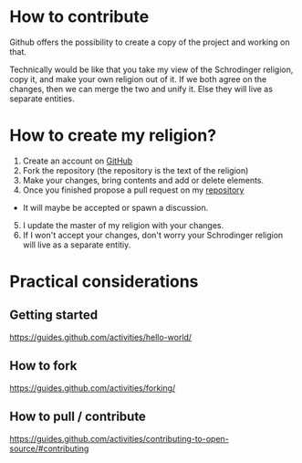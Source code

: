 # How to contribute

Github offers the possibility to create a copy of the project and working on that.

Technically would be like that you take my view of the Schrodinger religion, copy it, and make your own religion out of it.
If we both agree on the changes, then we can merge the two and unify it. Else they will live as separate entities.

# How to create my religion?

1. Create an account on [GitHub](https://github.com/)
2. Fork the repository (the repository is the text of the religion)
3. Make your changes, bring contents and add or delete elements.
4. Once you finished propose a pull request on my [repository](https://github.com/Pella86/Schrodinger-religion)
  - It will maybe be accepted or spawn a discussion.
5. I update the master of my religion with your changes.
6. If I won't accept your changes, don't worry your Schrodinger religion will live as a separate entitiy.

# Practical considerations

## Getting started
https://guides.github.com/activities/hello-world/

## How to fork
https://guides.github.com/activities/forking/

## How to pull / contribute
https://guides.github.com/activities/contributing-to-open-source/#contributing
